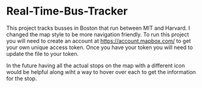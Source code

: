 # Real-Time-Bus-Tracker

This project tracks busses in Boston that run between MIT and Harvard. I changed the map style to be more navigation friendly.
To run this project you will need to create an account at https://account.mapbox.com/ to get your own unique access token. Once you have your token you will need to update the file to your token.

In the future having all the actual stops on the map with a different icon would be helpful along wiht a way to hover over each to get the information for the stop.
